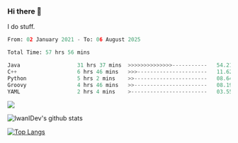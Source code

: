 ### Hi there 👋
I do stuff.

<!--START_SECTION:waka-->

```python
From: 02 January 2021 - To: 06 August 2025

Total Time: 57 hrs 56 mins

Java                  31 hrs 37 mins  >>>>>>>>>>>>>>-----------   54.21 %
C++                   6 hrs 46 mins   >>>----------------------   11.62 %
Python                5 hrs 2 mins    >>-----------------------   08.64 %
Groovy                4 hrs 46 mins   >>-----------------------   08.19 %
YAML                  2 hrs 4 mins    >------------------------   03.55 %
```

<!--END_SECTION:waka-->

![](https://komarev.com/ghpvc/?username=IwanIDev&color=orange)

![IwanIDev's github stats](https://github-readme-stats.vercel.app/api?username=IwanIDev&count_private=true&show_icons=true&theme=gruvbox&include_all_commits=true)

[![Top Langs](https://github-readme-stats.vercel.app/api/top-langs/?username=IwanIDev&theme=gruvbox)](https://github.com/anuraghazra/github-readme-stats)
